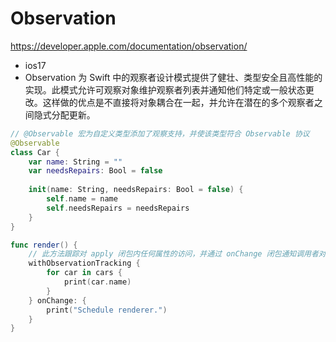 # Observation

https://developer.apple.com/documentation/observation/

* ios17
* Observation 为 Swift 中的观察者设计模式提供了健壮、类型安全且高性能的实现。此模式允许可观察对象维护观察者列表并通知他们特定或一般状态更改。这样做的优点是不直接将对象耦合在一起，并允许在潜在的多个观察者之间隐式分配更新。

```swift
// @Observable 宏为自定义类型添加了观察支持，并使该类型符合 Observable 协议
@Observable
class Car {
    var name: String = ""
    var needsRepairs: Bool = false
    
    init(name: String, needsRepairs: Bool = false) {
        self.name = name
        self.needsRepairs = needsRepairs
    }
}

func render() {
    // 此方法跟踪对 apply 闭包内任何属性的访问，并通过 onChange 闭包通知调用者对参与属性所做的值更改。
    withObservationTracking {
        for car in cars {
            print(car.name)
        }
    } onChange: {
        print("Schedule renderer.")
    }
}
```
